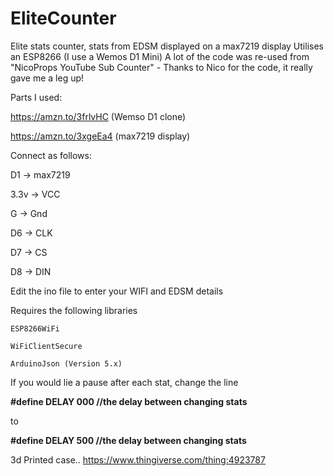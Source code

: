 # EliteCounter
Elite stats counter, stats from EDSM displayed on a max7219 display
Utilises an ESP8266 (I use a Wemos D1 Mini)
A lot of the code was re-used from "NicoProps YouTube Sub Counter" - Thanks to Nico for the code, it really gave me a leg up!

Parts I used:

https://amzn.to/3frlvHC (Wemso D1 clone)

https://amzn.to/3xgeEa4 (max7219 display)


Connect as follows:

  D1  -> max7219
  
  3.3v  -> VCC
  
  G     -> Gnd
  
  D6    -> CLK
  
  D7    -> CS
  
  D8    -> DIN
  
  
  Edit the ino file to enter your WIFI and EDSM details
  
  Requires the following libraries
  
    ESP8266WiFi
    
    WiFiClientSecure
    
    ArduinoJson (Version 5.x)
    
  If you would lie a pause after each stat, change the line 
  
  **#define DELAY 000 //the delay between changing stats** 
  
  to 
  
  **#define DELAY 500 //the delay between changing stats**
  
3d Printed case.. https://www.thingiverse.com/thing:4923787
